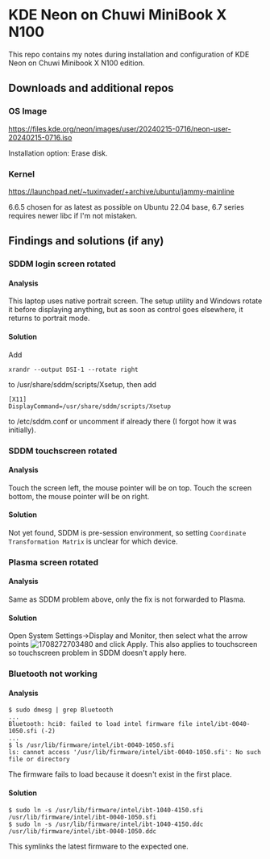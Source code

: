 # KDE Neon on Chuwi MiniBook X N100

This repo contains my notes during installation and configuration of KDE Neon on Chuwi Minibook X N100 edition.

## Downloads and additional repos

### OS Image

https://files.kde.org/neon/images/user/20240215-0716/neon-user-20240215-0716.iso

Installation option: Erase disk.

### Kernel

https://launchpad.net/~tuxinvader/+archive/ubuntu/jammy-mainline

6.6.5 chosen for as latest as possible on Ubuntu 22.04 base, 6.7 series requires newer libc if I'm not mistaken.

## Findings and solutions (if any)

### SDDM login screen rotated

#### Analysis

This laptop uses native portrait screen. The setup utility and Windows rotate it before displaying anything, but as soon as control goes elsewhere, it returns to portrait mode.

#### Solution

Add
```
xrandr --output DSI-1 --rotate right
```
to /usr/share/sddm/scripts/Xsetup, then add
```
[X11]
DisplayCommand=/usr/share/sddm/scripts/Xsetup
```
to /etc/sddm.conf or uncomment if already there (I forgot how it was initially).

### SDDM touchscreen rotated

#### Analysis

Touch the screen left, the mouse pointer will be on top. Touch the screen bottom, the mouse pointer will be on right.

#### Solution

Not yet found, SDDM is pre-session environment, so setting `Coordinate Transformation Matrix` is unclear for which device.

### Plasma screen rotated

#### Analysis

Same as SDDM problem above, only the fix is not forwarded to Plasma.

#### Solution

Open System Settings->Display and Monitor, then select what the arrow points
![1708272703480](https://github.com/leledumbo/kde-neon-on-chuwi-minibook-x-n100/assets/270400/7236a669-edd7-4fbc-bbf3-c733f33e7fd2)
and click Apply. This also applies to touchscreen so touchscreen problem in SDDM doesn't apply here.

### Bluetooth not working

#### Analysis

```
$ sudo dmesg | grep Bluetooth
...
Bluetooth: hci0: failed to load intel firmware file intel/ibt-0040-1050.sfi (-2)
...
$ ls /usr/lib/firmware/intel/ibt-0040-1050.sfi
ls: cannot access '/usr/lib/firmware/intel/ibt-0040-1050.sfi': No such file or directory
```
The firmware fails to load because it doesn't exist in the first place.

#### Solution

```
$ sudo ln -s /usr/lib/firmware/intel/ibt-1040-4150.sfi /usr/lib/firmware/intel/ibt-0040-1050.sfi
$ sudo ln -s /usr/lib/firmware/intel/ibt-1040-4150.ddc /usr/lib/firmware/intel/ibt-0040-1050.ddc
```
This symlinks the latest firmware to the expected one.
